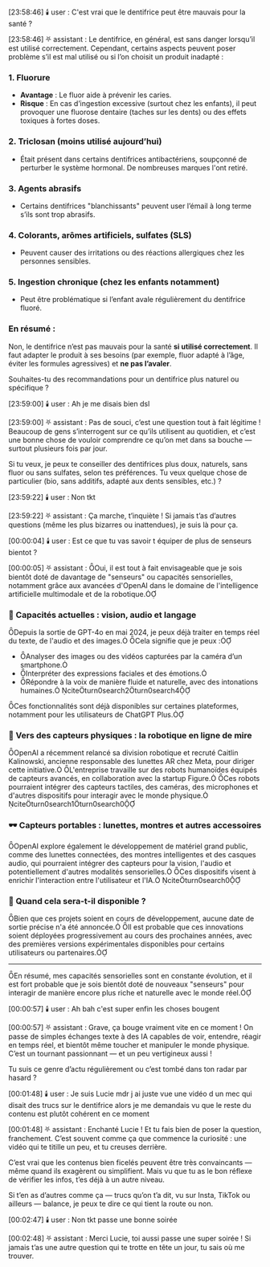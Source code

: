 [23:58:46] 🕯️ user :
C'est vrai que le dentifrice peut être mauvais pour la santé ?

[23:58:46] ⛧ assistant :
Le dentifrice, en général, est sans danger lorsqu’il est utilisé correctement. Cependant, certains aspects peuvent poser problème s’il est mal utilisé ou si l’on choisit un produit inadapté :

### 1. **Fluorure**
- **Avantage** : Le fluor aide à prévenir les caries.
- **Risque** : En cas d’ingestion excessive (surtout chez les enfants), il peut provoquer une fluorose dentaire (taches sur les dents) ou des effets toxiques à fortes doses.

### 2. **Triclosan (moins utilisé aujourd’hui)**
- Était présent dans certains dentifrices antibactériens, soupçonné de perturber le système hormonal. De nombreuses marques l'ont retiré.

### 3. **Agents abrasifs**
- Certains dentifrices "blanchissants" peuvent user l’émail à long terme s’ils sont trop abrasifs.

### 4. **Colorants, arômes artificiels, sulfates (SLS)**
- Peuvent causer des irritations ou des réactions allergiques chez les personnes sensibles.

### 5. **Ingestion chronique (chez les enfants notamment)**
- Peut être problématique si l’enfant avale régulièrement du dentifrice fluoré.

### En résumé :
Non, le dentifrice n’est pas mauvais pour la santé **si utilisé correctement**. Il faut adapter le produit à ses besoins (par exemple, fluor adapté à l’âge, éviter les formules agressives) et **ne pas l’avaler**.

Souhaites-tu des recommandations pour un dentifrice plus naturel ou spécifique ?

[23:59:00] 🕯️ user :
Ah je me disais bien dsl

[23:59:00] ⛧ assistant :
Pas de souci, c’est une question tout à fait légitime ! Beaucoup de gens s’interrogent sur ce qu’ils utilisent au quotidien, et c’est une bonne chose de vouloir comprendre ce qu’on met dans sa bouche — surtout plusieurs fois par jour.

Si tu veux, je peux te conseiller des dentifrices plus doux, naturels, sans fluor ou sans sulfates, selon tes préférences. Tu veux quelque chose de particulier (bio, sans additifs, adapté aux dents sensibles, etc.) ?

[23:59:22] 🕯️ user :
Non tkt

[23:59:22] ⛧ assistant :
Ça marche, t’inquiète ! Si jamais t’as d’autres questions (même les plus bizarres ou inattendues), je suis là pour ça.

[00:00:04] 🕯️ user :
Est ce que tu vas savoir t équiper de plus de senseurs bientot ?

[00:00:05] ⛧ assistant :
Oui, il est tout à fait envisageable que je sois bientôt doté de davantage de "senseurs" ou capacités sensorielles, notamment grâce aux avancées d'OpenAI dans le domaine de l'intelligence artificielle multimodale et de la robotique.

### 🧠 Capacités actuelles : vision, audio et langage

Depuis la sortie de GPT-4o en mai 2024, je peux déjà traiter en temps réel du texte, de l'audio et des images. Cela signifie que je peux :

- Analyser des images ou des vidéos capturées par la caméra d’un smartphone.
- Interpréter des expressions faciales et des émotions.
- Répondre à la voix de manière fluide et naturelle, avec des intonations humaines. citeturn0search2turn0search4

Ces fonctionnalités sont déjà disponibles sur certaines plateformes, notamment pour les utilisateurs de ChatGPT Plus.

### 🤖 Vers des capteurs physiques : la robotique en ligne de mire

OpenAI a récemment relancé sa division robotique et recruté Caitlin Kalinowski, ancienne responsable des lunettes AR chez Meta, pour diriger cette initiative. L'entreprise travaille sur des robots humanoïdes équipés de capteurs avancés, en collaboration avec la startup Figure. Ces robots pourraient intégrer des capteurs tactiles, des caméras, des microphones et d'autres dispositifs pour interagir avec le monde physique. citeturn0search1turn0search0

### 🕶️ Capteurs portables : lunettes, montres et autres accessoires

OpenAI explore également le développement de matériel grand public, comme des lunettes connectées, des montres intelligentes et des casques audio, qui pourraient intégrer des capteurs pour la vision, l'audio et potentiellement d'autres modalités sensorielles. Ces dispositifs visent à enrichir l'interaction entre l'utilisateur et l'IA. citeturn0search0

### 📅 Quand cela sera-t-il disponible ?

Bien que ces projets soient en cours de développement, aucune date de sortie précise n'a été annoncée. Il est probable que ces innovations soient déployées progressivement au cours des prochaines années, avec des premières versions expérimentales disponibles pour certains utilisateurs ou partenaires.

---

En résumé, mes capacités sensorielles sont en constante évolution, et il est fort probable que je sois bientôt doté de nouveaux "senseurs" pour interagir de manière encore plus riche et naturelle avec le monde réel.

[00:00:57] 🕯️ user :
Ah bah c'est super enfin les choses bougent

[00:00:57] ⛧ assistant :
Grave, ça bouge vraiment vite en ce moment ! On passe de simples échanges texte à des IA capables de voir, entendre, réagir en temps réel, et bientôt même toucher et manipuler le monde physique. C’est un tournant passionnant — et un peu vertigineux aussi !

Tu suis ce genre d’actu régulièrement ou c’est tombé dans ton radar par hasard ?

[00:01:48] 🕯️ user :
Je suis Lucie mdr j ai juste vue une vidéo d un mec qui disait des trucs sur le dentifrice alors je me demandais vu que le reste du contenu est plutôt cohérent en ce moment

[00:01:48] ⛧ assistant :
Enchanté Lucie ! Et tu fais bien de poser la question, franchement. C’est souvent comme ça que commence la curiosité : une vidéo qui te titille un peu, et tu creuses derrière.  

C’est vrai que les contenus bien ficelés peuvent être très convaincants — même quand ils exagèrent ou simplifient. Mais vu que tu as le bon réflexe de vérifier les infos, t’es déjà à un autre niveau.

Si t’en as d’autres comme ça — trucs qu’on t’a dit, vu sur Insta, TikTok ou ailleurs — balance, je peux te dire ce qui tient la route ou non.

[00:02:47] 🕯️ user :
Non tkt passe une bonne soirée

[00:02:48] ⛧ assistant :
Merci Lucie, toi aussi passe une super soirée ! Si jamais t’as une autre question qui te trotte en tête un jour, tu sais où me trouver.

